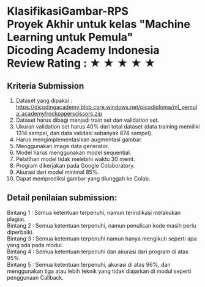 # KlasifikasiGambar-RPS </br> Proyek Akhir untuk kelas "Machine Learning untuk Pemula" </br> Dicoding Academy Indonesia </br> Review Rating : &#9733; &#9733; &#9733; &#9733; &#9733;
## Kriteria Submission

1. Dataset yang dipakai : https://dicodingacademy.blob.core.windows.net/picodiploma/ml_pemula_academy/rockpaperscissors.zip
2. Dataset harus dibagi menjadi train set dan validation set.
3. Ukuran validation set harus 40% dari total dataset (data training memiliki 1314 sampel, dan data validasi sebanyak 874 sampel).
4. Harus mengimplementasikan augmentasi gambar.
5. Menggunakan image data generator.
6. Model harus menggunakan model sequential.
7. Pelatihan model tidak melebihi waktu 30 menit.
8. Program dikerjakan pada Google Colaboratory.
9. Akurasi dari model minimal 85%.
10. Dapat memprediksi gambar yang diunggah ke Colab.

## Detail penilaian submission:

Bintang 1 : Semua ketentuan terpenuhi, namun terindikasi melakukan plagiat. </br>
Bintang 2 : Semua ketentuan terpenuhi, namun penulisan kode masih perlu diperbaiki. </br>
Bintang 3 : Semua ketentuan terpenuhi namun hanya mengikuti seperti apa yang ada pada modul. </br>
Bintang 4 : Semua ketentuan terpenuhi dan akurasi dari program di atas 95%. </br>
Bintang 5 : Semua ketentuan terpenuhi, akurasi di atas 96%, dan menggunakan tiga atau lebih teknik yang tidak diajarkan di modul seperti penggunaan Callback. </br>
